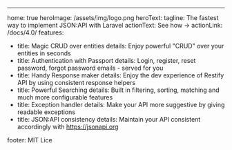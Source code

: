 ---
home: true
heroImage: /assets/img/logo.png
heroText: 
tagline: The fastest way to implement JSON:API with Laravel
actionText: See how →
actionLink: /docs/4.0/
features:
- title: Magic CRUD over entities
  details: Enjoy powerful "CRUD" over your entities in seconds
- title: Authentication with Passport
  details: Login, register, reset password, forgot password emails - served for you
- title: Handy Response maker
  details: Enjoy the dev experience of Restify API by using consistent response helpers
- title: Powerful Searching
  details: Built in filtering, sorting, matching and much more configurable features
- title: Exception handler
  details: Make your API more suggestive by giving readable exceptions
- title: JSON:API consistency
  details: Maintain your API consistent accordingly with https://jsonapi.org
  
footer: MIT Lice
